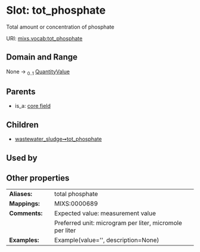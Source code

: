 
# Slot: tot_phosphate


Total amount or concentration of phosphate

URI: [mixs.vocab:tot_phosphate](https://w3id.org/mixs/vocab/tot_phosphate)


## Domain and Range

None &#8594;  <sub>0..1</sub> [QuantityValue](QuantityValue.md)

## Parents

 *  is_a: [core field](core_field.md)

## Children

 *  [wastewater_sludge➞tot_phosphate](wastewater_sludge_tot_phosphate.md)

## Used by


## Other properties

|  |  |  |
| --- | --- | --- |
| **Aliases:** | | total phosphate |
| **Mappings:** | | MIXS:0000689 |
| **Comments:** | | Expected value: measurement value |
|  | | Preferred unit: microgram per liter, micromole per liter |
| **Examples:** | | Example(value='', description=None) |

